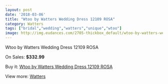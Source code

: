```yaml
---
layout: post
date: '2018-03-06'
title: "Wtoo by Watters Wedding Dress 12109 ROSA"
category: Watters
tags: ["bridal","wedding","watters","unique","wtoo"]
image: http://img.eudances.com/2705-thickbox_default/wtoo-by-watters-wedding-dress-12109-rosa.jpg
---
```

Wtoo by Watters Wedding Dress 12109 ROSA

On Sales: **$332.99**
<a href="https://www.eudances.com/en/watters/912-wtoo-by-watters-wedding-dress-12109-rosa.html"><amp-img layout="responsive" width="600" height="600" src="//img.eudances.com/2705-thickbox_default/wtoo-by-watters-wedding-dress-12109-rosa.jpg" alt="Wtoo by Watters Wedding Dress 12109 ROSA 0" /></a>
<a href="https://www.eudances.com/en/watters/912-wtoo-by-watters-wedding-dress-12109-rosa.html"><amp-img layout="responsive" width="600" height="600" src="//img.eudances.com/2706-thickbox_default/wtoo-by-watters-wedding-dress-12109-rosa.jpg" alt="Wtoo by Watters Wedding Dress 12109 ROSA 1" /></a>

Buy it: [Wtoo by Watters Wedding Dress 12109 ROSA](https://www.eudances.com/en/watters/912-wtoo-by-watters-wedding-dress-12109-rosa.html "Wtoo by Watters Wedding Dress 12109 ROSA")

View more: [Watters](https://www.eudances.com/en/12-watters "Watters")